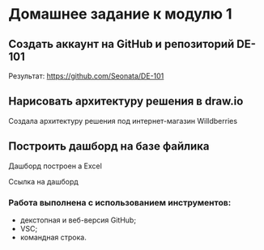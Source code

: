 # Домашнее задание к модулю 1

## Cоздать аккаунт на GitHub и репозиторий DE-101
 Результат: https://github.com/Seonata/DE-101
 
## Нарисовать архитектуру решения в draw.io
Создала архитектуру решения под интернет-магазин Willdberries

## Построить дашборд на базе файлика
Дашборд построен а Excel 

Ссылка на дашборд

### Работа выполнена с использованием инструментов: 
* декстопная и веб-версия GitHub;
* VSC;
* командная строка.
